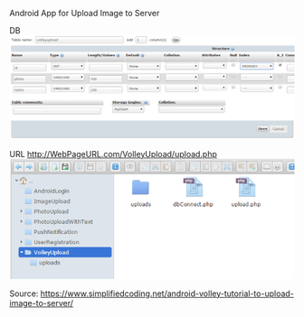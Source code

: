 Android App for Upload Image to Server

DB
![](https://github.com/almkhrfich/Upload-Image-to-Server-android/blob/master/11.png)

URL
http://WebPageURL.com/VolleyUpload/upload.php
![](https://github.com/almkhrfich/Upload-Image-to-Server-android/blob/master/1.png)

Source:
https://www.simplifiedcoding.net/android-volley-tutorial-to-upload-image-to-server/
